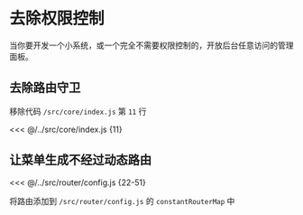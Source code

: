 # 去除权限控制

当你要开发一个小系统，或一个完全不需要权限控制的，开放后台任意访问的管理面板。

## 去除路由守卫

移除代码 `/src/core/index.js` 第 `11` 行

<<< @/../src/core/index.js {11}


## 让菜单生成不经过动态路由

<<< @/../src/router/config.js {22-51}

将路由添加到 `/src/router/config.js` 的 `constantRouterMap` 中